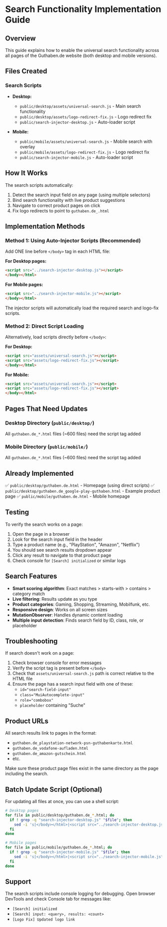 # Search Functionality Implementation Guide

## Overview
This guide explains how to enable the universal search functionality across all pages of the Guthaben.de website (both desktop and mobile versions).

## Files Created

### Search Scripts
- **Desktop:**
  - `public/desktop/assets/universal-search.js` - Main search functionality
  - `public/desktop/assets/logo-redirect-fix.js` - Logo redirect fix
  - `public/search-injector-desktop.js` - Auto-loader script

- **Mobile:**
  - `public/mobile/assets/universal-search.js` - Mobile search with overlay
  - `public/mobile/assets/logo-redirect-fix.js` - Logo redirect fix  
  - `public/search-injector-mobile.js` - Auto-loader script

## How It Works

The search scripts automatically:
1. Detect the search input field on any page (using multiple selectors)
2. Bind search functionality with live product suggestions
3. Navigate to correct product pages on click
4. Fix logo redirects to point to `guthaben.de_.html`

## Implementation Methods

### Method 1: Using Auto-Injector Scripts (Recommended)

Add ONE line before `</body>` tag in each HTML file:

**For Desktop pages:**
```html
<script src="../search-injector-desktop.js"></script>
</body></html>
```

**For Mobile pages:**
```html
<script src="../search-injector-mobile.js"></script>
</body></html>
```

The injector scripts will automatically load the required search and logo-fix scripts.

### Method 2: Direct Script Loading

Alternatively, load scripts directly before `</body>`:

**For Desktop:**
```html
<script src="assets/universal-search.js"></script>
<script src="assets/logo-redirect-fix.js"></script>
</body></html>
```

**For Mobile:**
```html
<script src="assets/universal-search.js"></script>
<script src="assets/logo-redirect-fix.js"></script>
</body></html>
```

## Pages That Need Updates

### Desktop Directory (`public/desktop/`)
All `guthaben.de_*.html` files (~600 files) need the script tag added

### Mobile Directory (`public/mobile/`)
All `guthaben.de_*.html` files (~600 files) need the script tag added

## Already Implemented

✅ `public/desktop/guthaben.de.html` - Homepage (using direct scripts)
✅ `public/desktop/guthaben.de_google-play-guthaben.html` - Example product page
✅ `public/mobile/guthaben.de.html` - Mobile homepage

## Testing

To verify the search works on a page:
1. Open the page in a browser
2. Look for the search input field in the header
3. Type a product name (e.g., "PlayStation", "Amazon", "Netflix")
4. You should see search results dropdown appear
5. Click any result to navigate to that product page
6. Check console for `[Search] initialized` or similar logs

## Search Features

- **Smart scoring algorithm**: Exact matches > starts-with > contains > category match
- **Live filtering**: Results update as you type
- **Product categories**: Gaming, Shopping, Streaming, Mobilfunk, etc.
- **Responsive design**: Works on all screen sizes
- **MutationObserver**: Handles dynamic content loading
- **Multiple input detection**: Finds search field by ID, class, role, or placeholder

## Troubleshooting

If search doesn't work on a page:
1. Check browser console for error messages
2. Verify the script tag is present before `</body>`
3. Check that `assets/universal-search.js` path is correct relative to the HTML file
4. Ensure the page has a search input field with one of these:
   - `id="search-field-input"`
   - `class="MuiAutocomplete-input"`
   - `role="combobox"`
   - `placeholder` containing "Suche"

## Product URLs

All search results link to pages in the format:
- `guthaben.de_playstation-network-psn-guthabenkarte.html`
- `guthaben.de_vodafone-aufladen.html`
- `guthaben.de_amazon-gutschein.html`
- etc.

Make sure these product page files exist in the same directory as the page including the search.

## Batch Update Script (Optional)

For updating all files at once, you can use a shell script:

```bash
# Desktop pages
for file in public/desktop/guthaben.de_*.html; do
  if ! grep -q "search-injector-desktop.js" "$file"; then
    sed -i 's|</body></html>|<script src="../search-injector-desktop.js"></script>\n</body></html>|' "$file"
  fi
done

# Mobile pages  
for file in public/mobile/guthaben.de_*.html; do
  if ! grep -q "search-injector-mobile.js" "$file"; then
    sed -i 's|</body></html>|<script src="../search-injector-mobile.js"></script>\n</body></html>|' "$file"
  fi
done
```

## Support

The search scripts include console logging for debugging. Open browser DevTools and check Console tab for messages like:
- `[Search] initialized`
- `[Search] input: <query>, results: <count>`
- `[Logo Fix] Updated logo link`
